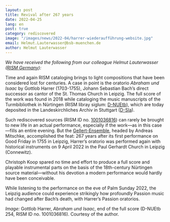 ```yaml
---
layout: post
title: Revival after 267 years
date: 2022-04-25
lang: en
post: true
category: rediscovered
image: "/images/news/2022-04/harrer-wiederaufführung-website.jpg"
email: Helmut.Lauterwasser@bsb-muenchen.de
author: Helmut Lauterwasser
---
```


_We have received the following from our colleague Helmut Lauterwasser ([RISM Germany](https://de.rism.info/index.html)):_

Time and again RISM cataloging brings to light compositions that have been considered lost for centuries. A case in point is the oratorio _Abraham und Isaac_ by Gottlob Harrer (1703-1755), Johann Sebastian Bach’s direct successor as cantor of the St. Thomas Church in Leipzig. The full score of the work was found in 2018 while cataloging the music manuscripts of the Turmbibliothek in Nürtingen (RISM libray siglum: [D-NUEtb](https://opac.rism.info/search?View=rism&siglum=D-NUEtb)), which are today deposited in the Landeskirchliches Archiv in Stuttgart ([D-Sla](https://opac.rism.info/search?View=rism&siglum=D-Sla)).

Such rediscovered sources (RISM ID no. [1001036816](https://opac.rism.info/search?id=1001036816&View=rism)) can rarely be brought to new life in an actual performance, especially if the work—as in this case—fills an entire evening. But the [Gellert-Ensemble](https://www.gellertensemble.de/), headed by Andreas Mitschke, accomplished the feat: 267 years after its first performance on Good Friday in 1755 in Leipzig, Harrer’s oratorio was performed again with historical instruments on 9 April 2022 in the Paul Gerhardt Church in Leipzig (Connewitz).

Christoph Koop spared no time and effort to produce a full score and playable instrumental parts on the basis of the 18th-century Nürtingen source material—without his devotion a modern performance would hardly have been conceivable.

While listening to the performance on the eve of Palm Sunday 2022, the Leipzig audience could experience strikingly how profoundly Passion music had changed after Bach’s death, with Harrer’s Passion oratorios.

_Image:_ Gottlob Harrer, _Abraham und Isaac_, end of the full score (D-NUEtb 254, RISM ID no. 1001036816). Courtesy of the author.
